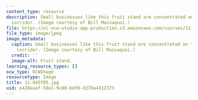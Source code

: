 ```yaml
---
content_type: resource
description: Small businesses like this fruit stand are concentrated on the Main Street
  corridor. (Image courtesy of Bill Massaquoi.)
file: https://ol-ocw-studio-app-production.s3.amazonaws.com/courses/11-945-springfield-studio-fall-2005/e420eaaf58e19c80bdf8d270a4312373_11-945f05.jpg
file_type: image/jpeg
image_metadata:
  caption: Small businesses like this fruit stand are concentrated on the Main Street
    corridor. (Image courtesy of Bill Massaquoi.)
  credit: ''
  image-alt: Fruit stand.
learning_resource_types: []
ocw_type: OCWImage
resourcetype: Image
title: 11-945f05.jpg
uid: e420eaaf-58e1-9c80-bdf8-d270a4312373
---
```

